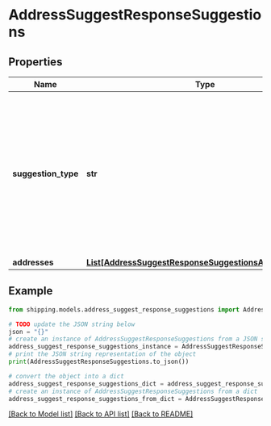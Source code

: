 # AddressSuggestResponseSuggestions


## Properties

Name | Type | Description | Notes
------------ | ------------- | ------------- | -------------
**suggestion_type** | **str** | The part of the address that is changed in the accompanying suggestions. Possible values are: - street - streetPrimaryRange (e.g., street number, PO Box number) - secondaryRange (e.g., suite number, apartment number) - PO BoxPrimaryRange - ruralRouteUnitRange - highwayContractUnitRange - city - company - puertoricanUrbanization | [optional] 
**addresses** | [**List[AddressSuggestResponseSuggestionsAddressesInner]**](AddressSuggestResponseSuggestionsAddressesInner.md) |  | [optional] 

## Example

```python
from shipping.models.address_suggest_response_suggestions import AddressSuggestResponseSuggestions

# TODO update the JSON string below
json = "{}"
# create an instance of AddressSuggestResponseSuggestions from a JSON string
address_suggest_response_suggestions_instance = AddressSuggestResponseSuggestions.from_json(json)
# print the JSON string representation of the object
print(AddressSuggestResponseSuggestions.to_json())

# convert the object into a dict
address_suggest_response_suggestions_dict = address_suggest_response_suggestions_instance.to_dict()
# create an instance of AddressSuggestResponseSuggestions from a dict
address_suggest_response_suggestions_from_dict = AddressSuggestResponseSuggestions.from_dict(address_suggest_response_suggestions_dict)
```
[[Back to Model list]](../README.md#documentation-for-models) [[Back to API list]](../README.md#documentation-for-api-endpoints) [[Back to README]](../README.md)



